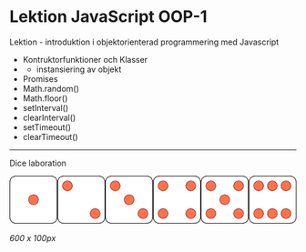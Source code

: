 # Lektion JavaScript OOP-1
Lektion - introduktion i objektorienterad programmering med Javascript

- Kontruktorfunktioner och Klasser
- - instansiering av objekt
- Promises
- Math.random()
- Math.floor()
- setInterval()
- clearInterval()
- setTimeout()
- clearTimeout()

***

Dice laboration

![A dice sprite image](dice-sprite.png)

*600 x 100px*